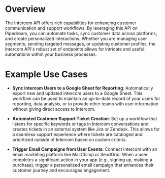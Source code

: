 # Overview

The Intercom API offers rich capabilities for enhancing customer communication and support workflows. By leveraging this API on Pipedream, you can automate tasks, sync customer data across platforms, and create personalized interactions. Whether you are managing user segments, sending targeted messages, or updating customer profiles, the Intercom API's robust set of endpoints allows for intricate and useful automations within your business processes.

# Example Use Cases

- **Sync Intercom Users to a Google Sheet for Reporting**: Automatically export new and updated Intercom users to a Google Sheet. This workflow can be used to maintain an up-to-date record of your users for reporting, data analysis, or to provide other teams with user information without giving direct access to Intercom.

- **Automated Customer Support Ticket Creation**: Set up a workflow that listens for specific keywords or tags in Intercom conversations and creates tickets in an external system like Jira or Zendesk. This allows for a seamless support experience where tickets are cataloged and prioritized outside of Intercom based on custom criteria.

- **Trigger Email Campaigns from User Events**: Connect Intercom with an email marketing platform like MailChimp or SendGrid. When a user completes a significant action in your app (e.g., signing up, making a purchase), trigger a personalized email campaign that enhances their customer journey and encourages engagement.

